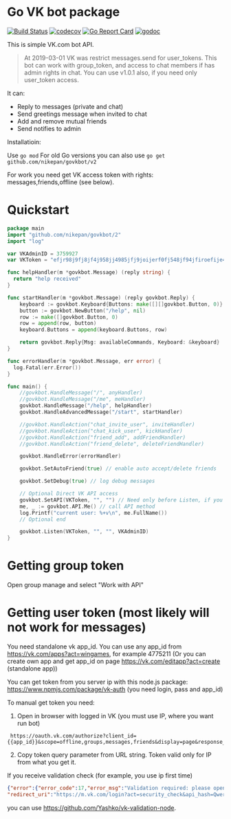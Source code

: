 # Go VK bot package
 
[![Build Status](https://travis-ci.org/nikepan/govkbot.svg?branch=master)](https://travis-ci.org/nikepan/govkbot)
[![codecov](https://codecov.io/gh/nikepan/govkbot/branch/master/graph/badge.svg)](https://codecov.io/gh/nikepan/govkbot)
[![Go Report Card](https://goreportcard.com/badge/github.com/nikepan/govkbot)](https://goreportcard.com/report/github.com/nikepan/govkbot)
[![godoc](http://img.shields.io/badge/godoc-reference-blue.svg?style=flat)](https://godoc.org/github.com/nikepan/govkbot)


This is simple VK.com bot API.


> At 2019-03-01 VK was restrict messages.send for user_tokens. This bot can work with group_token, and access to chat members if has admin rights in chat. You can use v1.0.1 also, if you need only user_token access.


It can:

* Reply to messages (private and chat)  
* Send greetings message when invited to chat
* Add and remove mutual friends
* Send notifies to admin

Installatioin:

Use `go mod`
For old Go versions you can also use
`go get github.com/nikepan/govkbot/v2`

For work you need get VK access token with rights: messages,friends,offline (see below).


# Quickstart

```Go
package main
import "github.com/nikepan/govkbot/2"
import "log"

var VKAdminID = 3759927
var VKToken = "efjr98j9fj8jf4j958jj4985jfj9joijerf0fj548jf94jfiroefije495jf48"

func helpHandler(m *govkbot.Message) (reply string) {
  return "help received"
}

func startHandler(m *govkbot.Message) (reply govkbot.Reply) {
	keyboard := govkbot.Keyboard{Buttons: make([][]govkbot.Button, 0)}
	button := govkbot.NewButton("/help", nil)
	row := make([]govkbot.Button, 0)
	row = append(row, button)
	keyboard.Buttons = append(keyboard.Buttons, row)

	return govkbot.Reply{Msg: availableCommands, Keyboard: &keyboard}
}

func errorHandler(m *govkbot.Message, err error) {
  log.Fatal(err.Error())
}

func main() {
    //govkbot.HandleMessage("/", anyHandler)
    //govkbot.HandleMessage("/me", meHandler)
    govkbot.HandleMessage("/help", helpHandler)
    govkbot.HandleAdvancedMessage("/start", startHandler)

    //govkbot.HandleAction("chat_invite_user", inviteHandler)
    //govkbot.HandleAction("chat_kick_user", kickHandler)
    //govkbot.HandleAction("friend_add", addFriendHandler)
    //govkbot.HandleAction("friend_delete", deleteFriendHandler)

    govkbot.HandleError(errorHandler)

    govkbot.SetAutoFriend(true) // enable auto accept/delete friends

    govkbot.SetDebug(true) // log debug messages

    // Optional Direct VK API access
    govkbot.SetAPI(VKToken, "", "") // Need only before Listen, if you use direct API
    me, _ := govkbot.API.Me() // call API method
    log.Printf("current user: %+v\n", me.FullName())
    // Optional end

    govkbot.Listen(VKToken, "", "", VKAdminID)
}
```
# Getting group token

Open group manage and select "Work with API"

# Getting user token (most likely will not work for messages)

You need standalone vk app_id. You can use any app_id from https://vk.com/apps?act=wingames, for example 4775211 
 (Or you can create own app and get app_id on page https://vk.com/editapp?act=create (standalone app))

You can get token from you server ip with this node.js package:
https://www.npmjs.com/package/vk-auth (you need login, pass and app_id)


To manual get token you need:

1. Open in browser with logged in VK (you must use IP, where you want run bot)
```
 https://oauth.vk.com/authorize?client_id={{app_id}}&scope=offline,groups,messages,friends&display=page&response_type=token&redirect_uri=https://oauth.vk.com/blank.html
 ```
2. Copy token query parameter from URL string. Token valid only for IP from what you get it.


If you receive validation check (for example, you use ip first time)
```json
{"error":{"error_code":17,"error_msg":"Validation required: please open redirect_uri in browser ...", 
"redirect_uri":"https://m.vk.com/login?act=security_check&api_hash=Qwerty1234567890"}}
```
you can use https://github.com/Yashko/vk-validation-node.
